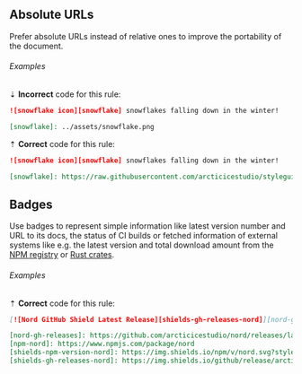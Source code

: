 ## Absolute URLs

Prefer absolute URLs instead of relative ones to improve the portability of the document.

###### Examples

⇣ **Incorrect** code for this rule:

```markdown
![snowflake icon][snowflake] snowflakes falling down in the winter!

[snowflake]: ../assets/snowflake.png
```

⇡ **Correct** code for this rule:

```markdown
![snowflake icon][snowflake] snowflakes falling down in the winter!

[snowflake]: https://raw.githubusercontent.com/arcticicestudio/styleguide-markdown/develop/src/assets/snowflake.png
```

## Badges

Use badges to represent simple information like latest version number and URL to its docs, the status of CI builds or fetched information of external systems like e.g. the latest version and total download amount from the [NPM registry][npm] or [Rust crates][crates.io].

###### Examples

⇡ **Correct** code for this rule:

```markdown
[![Nord GitHub Shield Latest Release][shields-gh-releases-nord]][nord-gh-releases] [![Nord NPM Registry Shield Latest Release Version Number][shields-npm-version-nord]][npm-nord]

[nord-gh-releases]: https://github.com/arcticicestudio/nord/releases/latest
[npm-nord]: https://www.npmjs.com/package/nord
[shields-npm-version-nord]: https://img.shields.io/npm/v/nord.svg?style=flat-square
[shields-gh-releases-nord]: https://img.shields.io/github/release/arcticicestudio/nord.svg?style=flat-square
```

[crates.io]: https://crates.io
[npm]: https://npmjs.com
